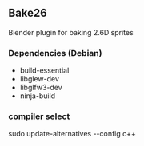 ## Bake26

Blender plugin for baking 2.6D sprites

### Dependencies (Debian)
* build-essential
* libglew-dev
* libglfw3-dev  
* ninja-build

### compiler select
sudo update-alternatives --config c++


